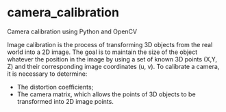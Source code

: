 # camera_calibration
Camera calibration using Python and OpenCV

Image calibration is the process of transforming 3D objects from the real world into a 2D image.
The goal is to maintain the size of the object whatever the position in the image by using a set of known 3D points (X,Y, Z) and their corresponding image coordinates (u, v).
To calibrate a camera, it is necessary to determine: 
* The distortion coefficients;
* The camera matrix, which allows the points of 3D objects to be transformed into 2D image points.
